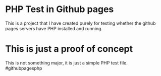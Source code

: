 # PHP Test in Github pages

This is a project that I have created purely for testing whether the github pages servers have PHP installed and running.

# This is just a proof of concept

This is not something major, it is just a simple PHP test file.
#githubpagesphp
